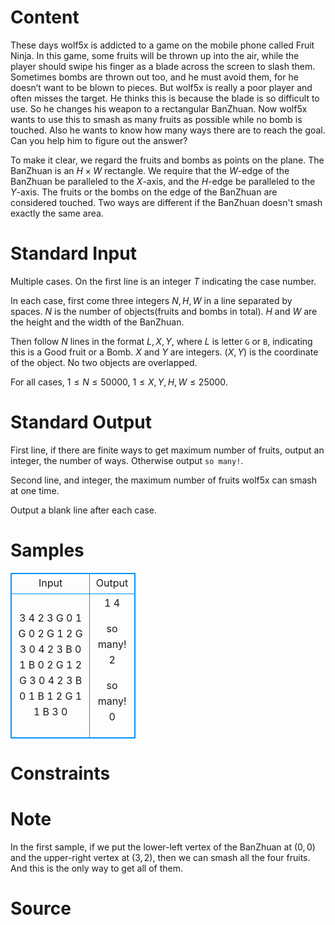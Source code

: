 
# Content

These days wolf5x is addicted to a game on the mobile phone called Fruit Ninja. In this game, some fruits will be thrown up into the air, while the player should swipe his finger as a blade across the screen to slash them. Sometimes bombs are thrown out too, and he must avoid them, for he doesn’t want to be blown to pieces. But wolf5x is really a poor player and often misses the target. He thinks this is because the blade is so difficult to use. So he changes his weapon to a rectangular BanZhuan. Now wolf5x wants to use this to smash as many fruits as possible while no bomb is touched. Also he wants to know how many ways there are to reach the goal. Can you help him to figure out the answer?

To make it clear, we regard the fruits and bombs as points on the plane. The BanZhuan is an $H\times W$ rectangle. We require that the $W$-edge of the BanZhuan be paralleled to the $X$-axis, and the $H$-edge be paralleled to the $Y$-axis. The fruits or the bombs on the edge of the BanZhuan are considered touched. Two ways are different if the BanZhuan doesn't smash exactly the same area.

# Standard Input

Multiple cases. On the first line is an integer $T$ indicating the case number.

In each case, first come three integers $N, H, W$ in a line separated by spaces. $N$ is the number of objects(fruits and bombs in total). $H$ and $W$ are the height and the width of the BanZhuan.

Then follow $N$ lines in the format $L, X, Y$, where $L$ is letter `G` or `B`, indicating this is a Good fruit or a Bomb. $X$ and $Y$ are integers. $(X,Y)$ is the coordinate of the object. No two objects are overlapped.

For all cases, $1\leq N\leq 50000$, $1\leq X,Y,H,W\leq 25000$.

# Standard Output

First line, if there are finite ways to get maximum number of fruits, output an integer, the number of ways. Otherwise output `so many!`.

Second line, and integer, the maximum number of fruits wolf5x can smash at one time.

Output a blank line after each case.

# Samples

<style>
        table,table tr th, table tr td { border:1px solid #0094ff; }
        table { width: 200px; min-height: 25px; line-height: 25px; text-align: center; border-collapse: collapse;}   
    </style>
<table>
	<tr>
		<td>Input</td>
		<td>Output</td>
	</tr>
<tr><td>3
4 2 3
G 0 1
G 0 2
G 1 2
G 3 0
4 2 3
B 0 1
B 0 2
G 1 2
G 3 0
4 2 3
B 0 1
B 1 2
G 1 1
B 3 0</td><td>1
4

so many!
2

so many!
0</td></tr></table>


# Constraints



# Note

In the first sample, if we put the lower-left vertex of the BanZhuan at $(0,0)$ and the upper-right vertex at $(3,2)$, then we can smash all the four fruits. And this is the only way to get all of them.

# Source


